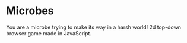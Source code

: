 # Microbes
You are a microbe trying to make its way in a harsh world! 2d top-down browser game made in JavaScript.

